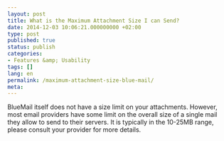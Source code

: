 ```yaml
---
layout: post
title: What is the Maximum Attachment Size I can Send?
date: 2014-12-03 10:06:21.000000000 +02:00
type: post
published: true
status: publish
categories:
- Features &amp; Usability
tags: []
lang: en
permalink: /maximum-attachment-size-blue-mail/
meta:
---
```


BlueMail itself does not have a size limit on your attachments. However, most email providers have some limit on the overall size of a single mail they allow to send to their servers. It is typically in the 10-25MB range, please consult your provider for more details.